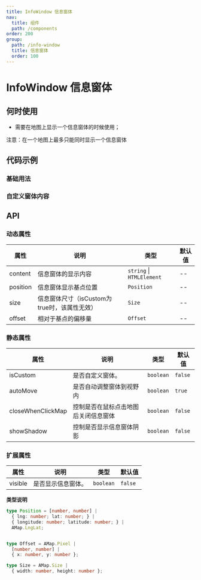 ```yaml
---
title: InfoWindow 信息窗体
nav:
  title: 组件
  path: /components
order: 200
group:
  path: /info-window
  title: 信息窗体
  order: 100
---
```


# InfoWindow 信息窗体

## 何时使用

-  需要在地图上显示一个信息窗体的时候使用；

注意：在一个地图上最多只能同时显示一个信息窗体

## 代码示例

### 基础用法

<code src="./demo/demo-01.tsx"></code>

### 自定义窗体内容

<code src="./demo/demo-02.tsx"></code>

## API

### 动态属性

| 属性 |说明|类型|默认值|
|-----|----|----|----|
|content| 信息窗体的显示内容 | `string` \| `HTMLElement` | -- |
|position| 信息窗体显示基点位置 | `Position` | -- |
|size| 信息窗体尺寸（isCustom为true时，该属性无效） | `Size` | -- |
|offset| 相对于基点的偏移量 | `Offset` | -- |

### 静态属性

| 属性 |说明|类型|默认值|
|-----|----|----|----|
|isCustom| 是否自定义窗体。 | `boolean` | `false` |
|autoMove| 是否自动调整窗体到视野内 | `boolean` | `true` |
|closeWhenClickMap| 控制是否在鼠标点击地图后关闭信息窗体 | `boolean` | `false` |
|showShadow| 控制是否显示信息窗体阴影 | `boolean` | `false` |


### 扩展属性

| 属性 |说明|类型|默认值|
|-----|----|----|----|
|visible| 是否显示信息窗体。 | `boolean` | `false` |


**类型说明**

```ts
type Position = [number, number] | 
  { lng: number; lat: number; } | 
  { longitude: number; latitude: number; } |
  AMap.LngLat;


type Offset = AMap.Pixel |
  [number, number] |
  { x: number, y: number };

type Size = AMap.Size |
  { width: number, height: number };
```

